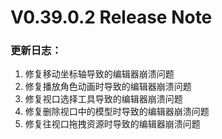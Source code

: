 # V0.39.0.2 Release Note

### 更新日志：

1. 修复移动坐标轴导致的编辑器崩溃问题
2. 修复播放角色动画时导致的编辑器崩溃问题
3. 修复视口选择工具导致的编辑器崩溃问题
4. 修复删除视口中的模型时导致的编辑器崩溃问题
5. 修复往视口拖拽资源时导致的编辑器崩溃问题